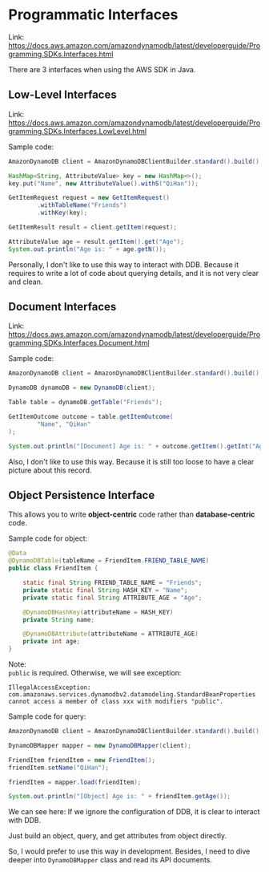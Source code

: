 # Programmatic Interfaces
Link: https://docs.aws.amazon.com/amazondynamodb/latest/developerguide/Programming.SDKs.Interfaces.html

There are 3 interfaces when using the AWS SDK in Java.

## Low-Level Interfaces
Link: https://docs.aws.amazon.com/amazondynamodb/latest/developerguide/Programming.SDKs.Interfaces.LowLevel.html

Sample code:
```java
AmazonDynamoDB client = AmazonDynamoDBClientBuilder.standard().build();

HashMap<String, AttributeValue> key = new HashMap<>();
key.put("Name", new AttributeValue().withS("QiHan"));

GetItemRequest request = new GetItemRequest()
        .withTableName("Friends")
        .withKey(key);

GetItemResult result = client.getItem(request);

AttributeValue age = result.getItem().get("Age");
System.out.println("Age is: " + age.getN());
```

Personally, I don't like to use this way to interact with DDB. 
Because it requires to write a lot of code about querying details, and it is not very clear and clean.

## Document Interfaces
Link: https://docs.aws.amazon.com/amazondynamodb/latest/developerguide/Programming.SDKs.Interfaces.Document.html

Sample code:
```java
AmazonDynamoDB client = AmazonDynamoDBClientBuilder.standard().build();

DynamoDB dynamoDB = new DynamoDB(client);

Table table = dynamoDB.getTable("Friends");

GetItemOutcome outcome = table.getItemOutcome(
        "Name", "QiHan"
);

System.out.println("[Document] Age is: " + outcome.getItem().getInt("Age"));
```

Also, I don't like to use this way. Because it is still too loose to have a clear picture about this record.

## Object Persistence Interface
This allows you to write **object-centric** code rather than **database-centric** code.

Sample code for object:
```java
@Data
@DynamoDBTable(tableName = FriendItem.FRIEND_TABLE_NAME)
public class FriendItem {

    static final String FRIEND_TABLE_NAME = "Friends";
    private static final String HASH_KEY = "Name";
    private static final String ATTRIBUTE_AGE = "Age";

    @DynamoDBHashKey(attributeName = HASH_KEY)
    private String name;

    @DynamoDBAttribute(attributeName = ATTRIBUTE_AGE)
    private int age;
}
```

Note:  
`public` is required. Otherwise, we will see exception:
```
IllegalAccessException: com.amazonaws.services.dynamodbv2.datamodeling.StandardBeanProperties cannot access a member of class xxx with modifiers "public".
```

Sample code for query:
```java
AmazonDynamoDB client = AmazonDynamoDBClientBuilder.standard().build();

DynamoDBMapper mapper = new DynamoDBMapper(client);

FriendItem friendItem = new FriendItem();
friendItem.setName("QiHan");

friendItem = mapper.load(friendItem);

System.out.println("[Object] Age is: " + friendItem.getAge());
```

We can see here: If we ignore the configuration of DDB, it is clear to interact with DDB. 

Just build an object, query, and get attributes from object directly.

So, I would prefer to use this way in development. 
Besides, I need to dive deeper into `DynamoDBMapper` class and read its API documents.
